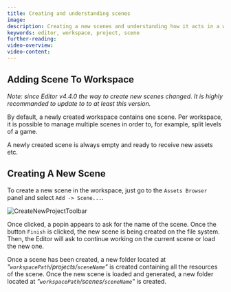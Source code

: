 ```yaml
---
title: Creating and understanding scenes
image:
description: Creating a new scenes and understanding how it acts in a workspace
keywords: editor, workspace, project, scene
further-reading:
video-overview:
video-content:
---
```


## Adding Scene To Workspace

_Note: since Editor v4.4.0 the way to create new scenes changed. It is highly recommanded to update to to at least this version._

By default, a newly created workspace contains one scene. Per workspace, it is possible to manage multiple
scenes in order to, for example, split levels of a game.

A newly created scene is always empty and ready to receive new assets etc.

## Creating A New Scene

To create a new scene in the workspace, just go to the `Assets Browser` panel and select `Add -> Scene...`.

![CreateNewProjectToolbar](/img/extensions/Editor/CreatingProject/create-new-project.png)

Once clicked, a popin appears to ask for the name of the scene. Once the button `Finish` is clicked,
the new scene is being created on the file system. Then, the Editor will ask to continue working
on the current scene or load the new one.

Once a scene has been created, a new folder located at _"`workspacePath`/projects/`sceneName`"_ is created containing
all the resources of the scene. Once the new scene is loaded and generated, a new folder located at _"`workspacePath`/scenes/`sceneName`"_ is created.

